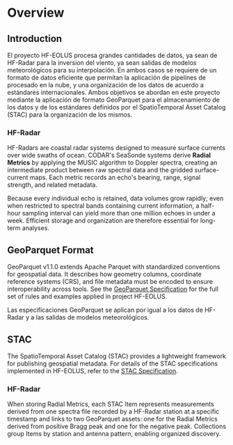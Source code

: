 # Overview

## Introduction

El proyecto HF-EOLUS procesa grandes cantidades de datos, ya sean de HF-Radar para la inversion del viento, ya sean salidas de modelos meteorológicos para su interpolación. En ambos casos se requiere de un formato de datos eficiente que permitan la aplicación de pipelines de procesado en la nube, y una organización de los datos de acuerdo a estándares internacionales. Ambos objetivos se abordan en este proyecto mediante la aplicación de formato GeoParquet para el almacenamiento de los datos y de los estándares definidos por el SpatioTemporal Asset Catalog (STAC) para la organización de los mismos.

### HF-Radar

HF-Radars are coastal radar systems designed to measure surface currents over wide swaths of ocean. CODAR's SeaSonde systems derive **Radial Metrics** by applying the MUSIC algorithm to Doppler spectra, creating an intermediate product between raw spectral data and the gridded surface-current maps. Each metric records an echo's bearing, range, signal strength, and related metadata.

Because every individual echo is retained, data volumes grow rapidly; even when restricted to spectral bands containing current information, a half-hour sampling interval can yield more than one million echoes in under a week. Efficient storage and organization are therefore essential for long-term analyses.

## GeoParquet Format

GeoParquet v1.1.0 extends Apache Parquet with standardized conventions for geospatial data. It describes how geometry columns, coordinate reference systems (CRS), and file metadata must be encoded to ensure interoperability across tools. See the [GeoParquet Specification](geoparquet_specs.md) for the full set of rules and examples applied in project HF-EOLUS.

Las especificaciones GeoParquet se aplican por igual a los datos de HF-Radar y a las salidas de modelos meteorológicos.

## STAC

The SpatioTemporal Asset Catalog (STAC) provides a lightweight framework for publishing geospatial metadata. For details of the STAC specifications implemented in HF-EOLUS, refer to the [STAC Specification](stac_specs.md). 

### HF-Radar

When storing Radial Metrics, each STAC Item represents measurements derived from one spectra file recorded by a HF-Radar station at a specific timestamp and links to two GeoParquet assets: one for the Radial Metrics derived from positive Bragg peak and one for the negative peak. Collections group Items by station and antenna pattern, enabling organized discovery. 
